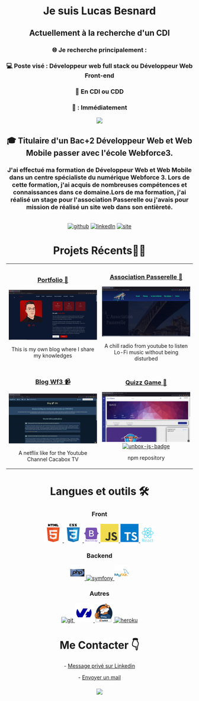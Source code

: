 <h1 align="center">Je suis Lucas Besnard</h1>
<h2 align="center">Actuellement à la recherche d'un CDI</h2>
    <h3 align="center">🌐 Je recherche principalement :</h3>
      <h3 align="center">💻 Poste visé : Développeur web full stack ou Développeur Web Front-end</h3>
        <h3 align="center">📜 En CDI ou CDD</h3>
        <h3 align="center">📅 : Immédiatement </h3>




<!-- Intro -->
<p style="margin: 15px;" align="center">
       <img src="https://readme-typing-svg.herokuapp.com?duration=3000&color=FF0000&center=true&vCenter=true&lines=Développeur+Fullstack;10+projets;30+cafés">
    <h2 align="center">🎓 Titulaire d'un Bac+2 Développeur Web et Web Mobile passer avec l'école Webforce3.</h2>
    <h3 align="center">J'ai effectué ma formation de Développeur Web et Web Mobile dans un centre spécialiste du numérique Webforce 3. Lors de cette formation, j'ai acquis de nombreuses compétences et connaissances dans ce domaine.Lors de ma formation, j'ai réalisé un stage pour l'association Passerelle ou j'avais pour mission de réalisé un site web dans son entièreté.</h3>
</p>

<!-- Social network -->
<p align=center>
</br>
<a href="https://github.com/LucasBesnard" target="_blank"><img alt="github" src="https://img.shields.io/badge/GitHub-%2312100E.svg?&style=for-the-badge&logo=Github&logoColor=white" /></a> 
<a href="https://www.linkedin.com/in/lucas-besnard-077469212/" target="_blank"><img alt="linkedIn" src="https://img.shields.io/badge/linkedin-%230077B5.svg?&style=for-the-badge&logo=linkedin&logoColor=white" /></a>
<a href="https://lucasbesnard.fr/" target="_blank"><img alt="site" src="https://img.shields.io/badge/website-000000?style=for-the-badge&logo=About.me&logoColor=white" /></a>
</p>


<!-- Projects -->
<h1 align="center">Projets Récents👨‍💻</h1>
<div align="center">
  <table>
        <tr>
            <td width="50%">
                <h3 align="center">
                    <a href="https://lucasbesnard.fr/" target="_blank" rel="noreferrer">Portfolio 📕</a>
                </h3>
                <p align="center">
                    <a href="https://lucasbesnard.fr/" target="_blank" rel="noreferrer"> <img src="./assets/portfolio.gif" alt="portfolio"/> </a>
                    <p align="center">
                        This is my own blog where I share my knowledges
                    </p>
                </p>
            </td>
            <td width="50%">
                <h3 align="center">
                    <a href="https://www.association-passerelle89.fr/" target="_blank" rel="noreferrer">Association Passerelle 🤝</a>
                </h3>
                <p align="center">
                    <a href="https://www.association-passerelle89.fr/" target="_blank" rel="noreferrer"> <img src="./assets/association-passerelle.gif" alt="association-passerelle"/> </a>
                    <p align="center">
                        A chill radio from youtube to listen Lo-Fi music without being disturbed
                    </p>
            </p>
            </td>
        </tr>
        <tr>
            <td width="50%">
                <h3 align="center">
                    <a href="https://github.com/LucasBesnard/Blog_WF3" target="_blank" rel="noreferrer">Blog Wf3 📹</a>
                </h3>
                <p align="center">
                    <a href="https://github.com/LucasBesnard/Blog_WF3" target="_blank" rel="noreferrer"> <img src="./assets/blog_wf3.gif" alt="blog_wf3"/> </a>
                    <p align="center">
                        A netflix like for the Youtube Channel Cacabox TV
                    </p>
                </p>
            </td>
            <td width="50%">
                <h3 align="center">
                    <a href="https://github.com/LucasBesnard/Quizz_Game" target="_blank" rel="noreferrer">Quizz Game 🧠</a>
                </h3>
                <p align="center">
                    <a href="https://github.com/LucasBesnard/Quizz_Game" target="_blank" rel="noreferrer"> <img src="./assets/quizz-game.gif" alt="quizz-game"/> </a>
                    <a href="https://github.com/LucasBesnard/Quizz_Game" target="blank"><img src="https://img.shields.io/npm/dy/unbox-js" alt="unbox-js-badge" /></a>
                    <p align="center">
                        npm repository
                    </p>
            </p>
            </td>
        </tr>
  </table>
 </div>
 
  <!-- Technos -->
<h1 align="center">Langues et outils 🛠</h1>

<p align="center">

<h3 align="center">Front</h3>
<p align="center">
    <a href="https://www.w3.org/html/" target="_blank"> <img src="https://raw.githubusercontent.com/devicons/devicon/master/icons/html5/html5-original-wordmark.svg" alt="html5" width="50" height="50"/> </a>
    <a href="https://www.w3schools.com/css/" target="_blank"> <img src="https://raw.githubusercontent.com/devicons/devicon/master/icons/css3/css3-original-wordmark.svg" alt="css3" width="50" height="50"/> </a>
     <a href="https://getbootstrap.com" target="_blank" rel="noreferrer"> <img src="https://raw.githubusercontent.com/devicons/devicon/master/icons/bootstrap/bootstrap-plain-wordmark.svg" alt="bootstrap" width="40" height="40"/> </a>
        <a href="https://developer.mozilla.org/en-US/docs/Web/JavaScript" target="_blank"> <img src="https://raw.githubusercontent.com/devicons/devicon/master/icons/javascript/javascript-original.svg" alt="javascript" width="50" height="50"/> </a>  
    <a href="https://www.typescriptlang.org/" target="_blank"> <img src="https://raw.githubusercontent.com/devicons/devicon/master/icons/typescript/typescript-original.svg" alt="typescript" width="50" height="50"/> </a>
     <a href="https://reactjs.org/" target="_blank" rel="noreferrer"> <img src="https://raw.githubusercontent.com/devicons/devicon/master/icons/react/react-original-wordmark.svg" alt="react" width="40" height="40"/> </a>
</p>

<h3 align="center">Backend</h3>
<p align="center">
        <a href="https://www.php.net" target="_blank" rel="noreferrer"> <img src="https://raw.githubusercontent.com/devicons/devicon/master/icons/php/php-original.svg" alt="php" width="40" height="40"/> </a>
    <a href="https://symfony.com" target="_blank" rel="noreferrer"> <img src="https://symfony.com/logos/symfony_black_03.svg" alt="symfony" width="40" height="40"/> </a>
     <a href="https://www.mysql.com/" target="_blank" rel="noreferrer"> <img src="https://raw.githubusercontent.com/devicons/devicon/master/icons/mysql/mysql-original-wordmark.svg" alt="mysql" width="40" height="40"/> </a> 
</p>


<h3 align="center">Autres</h3>
<p align="center">
    <a href="https://git-scm.com/" target="_blank"> <img src="https://www.vectorlogo.zone/logos/git-scm/git-scm-icon.svg" alt="git" width="50" height="50"/> </a>
    <a href="https://www.ovhcloud.com/fr/" target="_blank"> <img src="./assets/ovh.png" alt="ovh" width="50" height="50"/> </a>
     <a href="https://www.o2switch.fr/" target="_blank"> <img src="./assets/o2switch.png" alt="ovh" width="50" height="50"/> </a>
    <a href="https://heroku.com" target="_blank" rel="noreferrer"> <img src="https://www.vectorlogo.zone/logos/heroku/heroku-icon.svg" alt="heroku" width="50" height="50"/> </a>

<!-- Contact -->
<h1 align="center">Me Contacter 👇</h1>
<p align="center">
    - <a href="https://www.linkedin.com/in/lucas-besnard-077469212/" target="_blank" rel="noopener">Message privé sur Linkedin</a>
</p> 
<p align="center">
    - <a href="mailto:lucasbesnard89@gmail.com">Envoyer un mail</a>
    <p style='margin-bottom: 20px'>
    </p>
</p>  
<p align="center">
    <img align="center" src="https://media.giphy.com/media/z5iCvo1oCbqt7ukMQs/giphy.gif">
</p>
